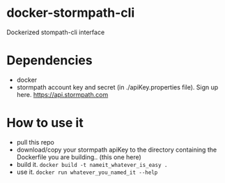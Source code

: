 # docker-stormpath-cli
Dockerized stompath-cli interface

# Dependencies
* docker
* stormpath account key and secret (in ./apiKey.properties file). Sign up here. https://api.stormpath.com

# How to use it
* pull this repo
* download/copy your stormpath apiKey to the directory containing the Dockerfile you are building.. (this one here)
* build it. `docker build -t nameit_whatever_is_easy .`
* use it. `docker run whatever_you_named_it --help`

